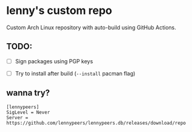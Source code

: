 # lenny's custom repo

Custom Arch Linux repository with auto-build using GitHub Actions.

## TODO:

- [ ] Sign packages using PGP keys
- [ ] Try to install after build (`--install` pacman flag)


## wanna try?

```
[lennypeers]
SigLevel = Never
Server = https://github.com/lennypeers/lennypeers.db/releases/download/repo
```
